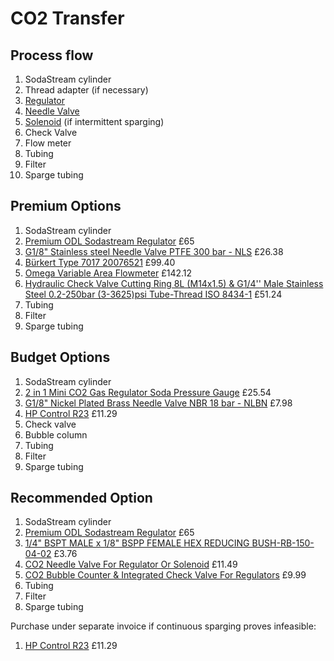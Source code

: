 # CO2 Transfer
## Process flow
1. SodaStream cylinder
1. Thread adapter (if necessary)
1. [Regulator](Regulators.md)
1. [Needle Valve](NeedleValves.md)
1. [Solenoid](VentingSolenoids.md) (if intermittent sparging)
1. Check Valve
1. Flow meter
1. Tubing
1. Filter
1. Sparge tubing

## Premium Options
1. SodaStream cylinder
1. [Premium ODL Sodastream Regulator](https://brewkegtap.co.uk/products/premium-sodastream-regulator-made-in-italy?pr_prod_strat=e5_desc&pr_rec_id=2f3634a5a&pr_rec_pid=1342006853713&pr_ref_pid=1323950768209&pr_seq=uniform) £65
1. [G1/8" Stainless steel Needle Valve PTFE 300 bar - NLS](https://tameson.co.uk/products/nls-018-g1-8inch-stainless-steel-needle-valve-ptfe-300-bar) £26.38
1. [Bürkert Type 7017 20076521](https://www.burkert.co.uk/en/products/solenoid-valves/general-purpose-3-2-solenoids/20076521#technische-details) £99.40
2. [Omega Variable Area Flowmeter](https://www.omega.co.uk/pptst/FLD.html) £142.12
3. [Hydraulic Check Valve Cutting Ring 8L (M14x1.5) & G1/4'' Male Stainless Steel 0.2-250bar (3-3625)psi Tube-Thread ISO 8434-1](https://tameson.co.uk/products/f2czy-hydraulic-check-valve-cutting-ring-8l-m14x1p5-g1-4inch-male-stainless-steel-0p2-250bar-3-3625-psi-tube-thread-iso-8434-1) £51.24
4. Tubing
5. Filter
6. Sparge tubing

## Budget Options
1. SodaStream cylinder
1. [2 in 1 Mini CO2 Gas Regulator Soda Pressure Gauge](https://www.manomano.co.uk/p/co2-pressure-regulator-2-in-1-mini-co2-gas-regulator-soda-pressure-gauge-with-38in-to-tr214-adapter-for-sodastream-88562182) £25.54
1. [G1/8" Nickel Plated Brass Needle Valve NBR 18 bar - NLBN](https://tameson.co.uk/products/nlbn-018-g1-8inch-nickel-plated-brass-needle-valve-nbr-18-bar) £7.98
1. [HP Control R23](https://hpcontrol.uk/elektrozawor-r23-1-8-cala-2-lub-3-drogowy-laczony-w-grupy.html) £11.29
1. Check valve
1. Bubble column
1. Tubing
1. Filter
1. Sparge tubing

## Recommended Option
1. SodaStream cylinder
1. [Premium ODL Sodastream Regulator](https://brewkegtap.co.uk/products/premium-sodastream-regulator-made-in-italy?pr_prod_strat=e5_desc&pr_rec_id=2f3634a5a&pr_rec_pid=1342006853713&pr_ref_pid=1323950768209&pr_seq=uniform) £65
1. [1/4" BSPT MALE x 1/8" BSPP FEMALE HEX REDUCING BUSH-RB-150-04-02](https://customfittings.com/products/bspt-male-bsp-female-hex-reducing-bush-rb-150-04-02) £3.76
1. [CO2 Needle Valve For Regulator Or Solenoid](https://www.co2supermarket.co.uk/product/precision-co2-needle-valve-for-regulator-solenoid-564) £11.49
1. [CO2 Bubble Counter & Integrated Check Valve For Regulators](https://www.co2supermarket.co.uk/product/co2-bubble-counter-for-regulators-check-valve-27) £9.99
1. Tubing
1. Filter
1. Sparge tubing

Purchase under separate invoice if continuous sparging proves infeasible:
1. [HP Control R23](https://hpcontrol.uk/elektrozawor-r23-1-8-cala-2-lub-3-drogowy-laczony-w-grupy.html) £11.29